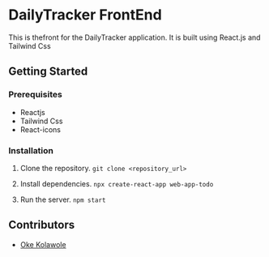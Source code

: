 # DailyTracker FrontEnd

This is thefront for the DailyTracker application. It is built using React.js and Tailwind Css
## Getting Started

### Prerequisites

- Reactjs
- Tailwind Css
- React-icons

### Installation

1. Clone the repository. ```git clone <repository_url>```

2. Install dependencies. ```npx create-react-app web-app-todo```

3. Run the server. ```npm start```


## Contributors

- [Oke Kolawole](https://github.com/Abiodun-Shittu)